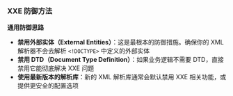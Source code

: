 ### XXE 防御方法

**通用防御思路**

- **禁用外部实体（External Entities）**：这是最根本的防御措施。确保你的 XML 解析器不会去解析 `<!DOCTYPE>` 中定义的外部实体
- **禁用 DTD（Document Type Definition）**：如果业务逻辑不需要 DTD，直接禁用它能彻底解决 XXE 问题
- **使用最新版本的解析库**：新的 XML 解析库通常会默认禁用 XXE 相关功能，或提供更安全的配置选项